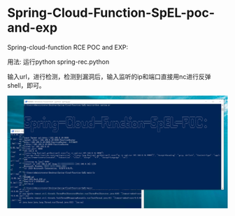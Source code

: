 # Spring-Cloud-Function-SpEL-poc-and-exp




Spring-cloud-function RCE  POC and  EXP:


用法:
运行python spring-rec.python

输入url，进行检测，检测到漏洞后，输入监听的ip和端口直接用nc进行反弹shell，即可。

![image](https://github.com/XUANCUN/Spring-Cloud-Function-SpEL-poc-and-exp/raw/main/2022-03-31_091503.png)
